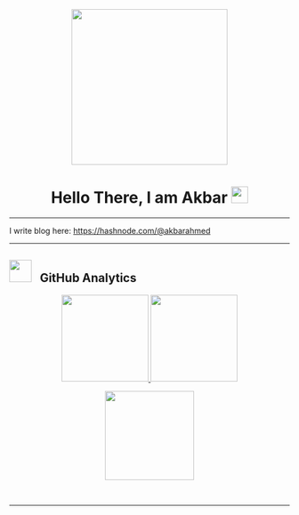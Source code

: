 <div id="header" align="center">
  <img src="https://media.giphy.com/media/RbDKaczqWovIugyJmW/giphy.gif" width="280"/>
</div>

 <h1 align="center">
  Hello There, I am Akbar 
  <img src="https://media.giphy.com/media/hvRJCLFzcasrR4ia7z/giphy.gif" width="30px"/>
</h1>


---

I write blog here:
https://hashnode.com/@akbarahmed


---

## <img src="https://media0.giphy.com/media/YZuPLv7YPBzBRXuWnf/giphy.gif?cid=ecf05e47b1vr1pwvpcs8wfyoilhcn8g0nj1jyqo13mhb5dcg&rid=giphy.gif&ct=s" width="40"> &nbsp; **GitHub Analytics**

<p align="center">
<a href="https://github.com/Akbar-Ahmed">
  <img height="156em" src="https://github-readme-stats-akbar-ahmed.vercel.app/api?username=Akbar-Ahmed&show_icons=true&theme=dark&include_all_commits=true&count_private=true"/>
  <img height="156em" src="https://github-readme-stats-akbar-ahmed.vercel.app/api/top-langs/?username=Akbar-Ahmed&layout=compact&langs_count=8&theme=dark"/>
</a>
</p>

<p align="center">
 <img height="160em" src="https://github-readme-streak-stats.herokuapp.com/?user=Akbar-Ahmed&theme=dark&hide_border=false"/>
</p>

<br/>
<hr/>
